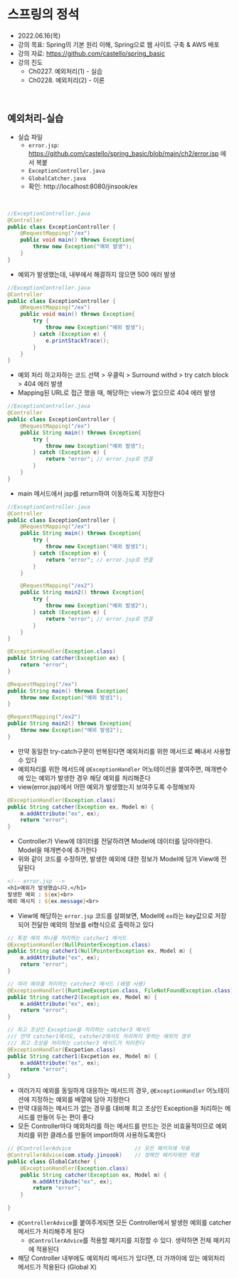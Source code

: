 
# 스프링의 정석
- 2022.06.16(목)
- 강의 목표: Spring의 기본 원리 이해, Spring으로 웹 사이트 구축 & AWS 배포
- 강의 자료: https://github.com/castello/spring_basic
- 강의 진도 
	- Ch0227. 예외처리(1) - 실습
	- Ch0228. 예외처리(2) - 이론

<br>

## 예외처리-실습
- 실습 파일 
	- `error.jsp`: https://github.com/castello/spring_basic/blob/main/ch2/error.jsp 에서 복붙
	- `ExceptionController.java`
	- `GlobalCatcher.java`
	- 확인: http://localhost:8080/jinsook/ex

<br>

```java
//ExceptionController.java
@Controller
public class ExceptionController {
	@RequestMapping("/ex")
	public void main() throws Exception{
		throw new Exception("예외 발생");
	}
}
```
- 예외가 발생했는데, 내부에서 해결하지 않으면 500 에러 발생

```java
//ExceptionController.java
@Controller
public class ExceptionController {
	@RequestMapping("/ex")
	public void main() throws Exception{
		try {
			throw new Exception("예외 발생");
		} catch (Exception e) {
			e.printStackTrace();
		}
	}
}
```
- 예외 처리 하고자하는 코드 선택 > 우클릭 > Surround withd > try catch block > 404 에러 발생
- Mapping된 URL로 접근 했을 때, 해당하는 view가 없으므로 404 에러 발생  

```java
//ExceptionController.java
@Controller
public class ExceptionController {
	@RequestMapping("/ex")
	public String main() throws Exception{
		try {
			throw new Exception("예외 발생");
		} catch (Exception e) {
			return "error"; // error.jsp로 연결
		}
	}
}
```
- main 메서드에서 jsp를 return하여 이동하도록 지정한다

```java
//ExceptionController.java
@Controller
public class ExceptionController {
	@RequestMapping("/ex")
	public String main() throws Exception{
		try {
			throw new Exception("예외 발생1");
		} catch (Exception e) {
			return "error"; // error.jsp로 연결
		}
	}

	@RequestMapping("/ex2")
	public String main2() throws Exception{
		try {
			throw new Exception("예외 발생2");
		} catch (Exception e) {
			return "error"; // error.jsp로 연결
		}
	}
}
```
```java
@ExceptionHandler(Exception.class)
public String catcher(Exception ex) {
	return "error";
}	

@RequestMapping("/ex")
public String main() throws Exception{
	throw new Exception("예외 발생1");
}	

@RequestMapping("/ex2")
public String main2() throws Exception{
	throw new Exception("예외 발생2");
}
```
- 만약 동일한 try-catch구문이 반복된다면 예외처리를 위한 메서드로 빼내서 사용할 수 있다
- 예외처리를 위한 메서드에 `@ExceptionHandler` 어노테이션을 붙여주면, 매개변수에 있는 예외가 발생한 경우 해당 예외를 처리해준다
- view(error.jsp)에서 어떤 예외가 발생했는지 보여주도록 수정해보자

```java
@ExceptionHandler(Exception.class)
public String catcher(Exception ex, Model m) {
	m.addAttribute("ex", ex);
	return "error";
}	
```
- Controller가 View에 데이터를 전달하려면 Model에 데이터를 담아야한다. Model을 매개변수에 추가한다
- 위와 같이 코드를 수정하면, 발생한 예외에 대한 정보가 Model에 담겨 View에 전달된다
```jsp
<!-- error.jsp -->
<h1>예외가 발생했습니다.</h1>
발생한 예외 : ${ex}<br>
예외 메시지 : ${ex.message}<br>
```
- View에 해당하는 `error.jsp` 코드를 살펴보면, Model에 `ex`라는 key값으로 저장되어 전달한 예외의 정보를 el형식으로 출력하고 있다

```java
// 특정 예외 하나를 처리하는 catcher1 메서드 
@ExceptionHandler(NullPointerException.class)
public String catcher1(NullPointerException ex, Model m) {
	m.addAttribute("ex", ex);
	return "error";
}	

// 여러 예외를 처리하는 catcher2 메서드 (배열 사용)
@ExceptionHandler({RuntimeException.class, FileNotFoundException.class})
public String catcher2(Exception ex, Model m) {
	m.addAttribute("ex", ex);
	return "error";
}	

// 최고 조상인 Exception을 처리하는 catcher3 메서드
/// 만약 catcher1에서도, catcher2에서도 처리하지 못하는 예외의 경우
/// 최고 조상을 처리하는 catcher3 메서드가 처리한다 
@ExceptionHandler(Excpetion.class)
public String catcher1(Excpetion ex, Model m) {
	m.addAttribute("ex", ex);
	return "error";
}	
```
- 여러가지 예외를 동일하게 대응하는 메서드의 경우, `@ExceptionHandler` 어노테이션에 지정하는 예외를 배열에 담아 지정한다
- 만약 대응하는 메서드가 없는 경우를 대비해 최고 조상인 Exception을 처리하는 메서드를 만들어 두는 편이 좋다
- 모든 Controller마다 예외처리를 하는 메서드를 만드는 것은 비효율적이므로 예외처리를 위한 클래스를 만들어 import하여 사용하도록한다

```java
// @ControllerAdvice 					// 모든 패키지에 적용
@ControllerAdvice(com.study.jinsook) 	// 정해진 패키지에만 적용 
public class GlobalCatcher {	
	@ExceptionHandler(Exception.class)
	public String catcher(Exception ex, Model m) {
		m.addAttribute("ex", ex);
		return "error";
	}
	
}
```
- `@ControllerAdvice`를 붙여주게되면 모든 Controller에서 발생한 예외를 catcher 메서드가 처리해주게 된다
	- `@ControllerAdvice`를 적용할 패키지를 지정할 수 있다. 생략하면 전체 패키지에 적용된다
- 해당 Controller 내부에도 예외처리 메서드가 있다면, 더 가까이에 있는 예외처리 메서드가 적용된다 (Global X)